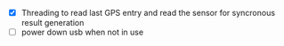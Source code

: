 - [x] Threading to read last GPS entry and read the sensor for syncronous result generation
- [ ] power down usb when not in use
